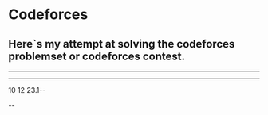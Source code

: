 
# Codeforces


Here`s my attempt at solving the codeforces problemset or codeforces  contest.
-
---
---
10 12 23.1--

--
